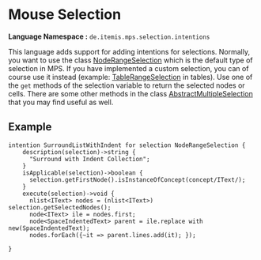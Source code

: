 # Mouse Selection

**Language Namespace :** `de.itemis.mps.selection.intentions`

This language adds support for adding intentions for selections. Normally, you want to use the class [NodeRangeSelection](http://127.0.0.1:63320/node?ref=1ed103c3-3aa6-49b7-9c21-6765ee11f224%2Fjava%3Ajetbrains.mps.nodeEditor.selection%28MPS.Editor%2F%29%2F%7ENodeRangeSelection)
which is the default type of selection in MPS. If you have implemented a custom selection, you can of course use it instead
(example: [TableRangeSelection](http://127.0.0.1:63320/node?ref=r%3A2a738fcb-23b4-4d1d-9f52-870528559e28%28de.slisson.mps.tables.runtime.selection%29%2F8034681417260815117) in tables). Use one of the `get` methods of the selection variable to return the selected 
nodes or cells. There are some other methods in the class [AbstractMultipleSelection](http://127.0.0.1:63320/node?ref=1ed103c3-3aa6-49b7-9c21-6765ee11f224%2Fjava%3Ajetbrains.mps.nodeEditor.selection%28MPS.Editor%2F%29%2F%7EAbstractMultipleSelection) that you may find useful as well.

## Example

```
intention SurroundListWithIndent for selection NodeRangeSelection {                                                                                                                                                                                       
    description(selection)->string { 
      "Surround with Indent Collection"; 
    }                                                                                                                                                                                                                                           
    isApplicable(selection)->boolean { 
      selection.getFirstNode().isInstanceOfConcept(concept/IText/); 
    }                                                                                                                                
    execute(selection)->void { 
      nlist<IText> nodes = (nlist<IText>) selection.getSelectedNodes(); 
      node<IText> ile = nodes.first; 
      node<SpaceIndentedText> parent = ile.replace with new(SpaceIndentedText); 
      nodes.forEach({~it => parent.lines.add(it); }); 
      
}
```